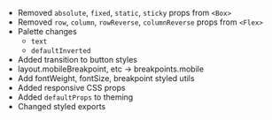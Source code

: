 - Removed `absolute`, `fixed`, `static`, `sticky` props from `<Box>`
- Removed `row`, `column`, `rowReverse`, `columnReverse` props from `<Flex>`
- Palette changes
  - `text`
  - `defaultInverted`
- Added transition to button styles
- layout.mobileBreakpoint, etc -> breakpoints.mobile
- Add fontWeight, fontSize, breakpoint styled utils
- Added responsive CSS props
- Added `defaultProps` to theming
- Changed styled exports
